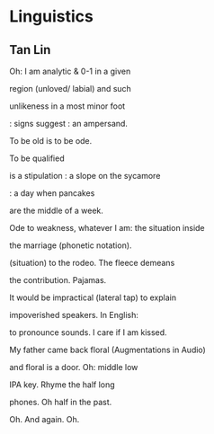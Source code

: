 # Linguistics
## Tan Lin
Oh: I am analytic &
0-1 in a given

region (unloved/
labial) and such

unlikeness in a most
minor foot

: signs suggest
: an ampersand.

To be old is
to be ode.

To be
qualified

is a stipulation
: a slope on the sycamore

: a day when
pancakes

are the middle
of a week.

Ode to weakness, whatever I am:
the situation inside

the marriage
(phonetic notation).

(situation) to the rodeo.
The fleece demeans

the contribution.
Pajamas.

It would be impractical
(lateral tap) to explain

impoverished speakers.
In English:

to pronounce sounds.
I care if I am kissed.

My father came back floral
(Augmentations in Audio)

and floral is a door.
Oh: middle low

IPA key.
Rhyme the half long

phones. Oh half
in the past.

Oh. And
again. Oh.